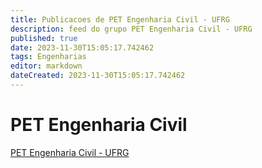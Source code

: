 ```yaml
---
title: Publicacoes de PET Engenharia Civil - UFRG 
description: feed do grupo PET Engenharia Civil - UFRG
published: true
date: 2023-11-30T15:05:17.742462
tags: Engenharias
editor: markdown
dateCreated: 2023-11-30T15:05:17.742462
---
```


# PET Engenharia Civil
[PET Engenharia Civil - UFRG](/grupo/218PETEngenhariaCivilUFRG)